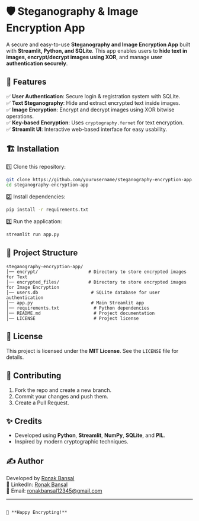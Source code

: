 # 🛡️ Steganography & Image Encryption App

A secure and easy-to-use **Steganography and Image Encryption App** built with **Streamlit, Python, and SQLite**. 
This app enables users to **hide text in images, encrypt/decrypt images using XOR**, and manage **user authentication securely**.

## 🚀 Features

✅ **User Authentication**: Secure login & registration system with SQLite.  
✅ **Text Steganography**: Hide and extract encrypted text inside images.  
✅ **Image Encryption**: Encrypt and decrypt images using XOR bitwise operations.  
✅ **Key-based Encryption**: Uses `cryptography.fernet` for text encryption.  
✅ **Streamlit UI**: Interactive web-based interface for easy usability.  

## 🏗️ Installation

1️⃣ Clone this repository:
```bash
git clone https://github.com/yourusername/steganography-encryption-app.git
cd steganography-encryption-app
```

2️⃣ Install dependencies:
```bash
pip install -r requirements.txt
```

3️⃣ Run the application:
```bash
streamlit run app.py
```

## 📂 Project Structure

```
steganography-encryption-app/
│── encrypt/                   # Directory to store encrypted images for Text
│── encrypted_files/           # Directory to store encrypted images for Image Encryption
│── users.db                    # SQLite database for user authentication
│── app.py                      # Main Streamlit app
│── requirements.txt             # Python dependencies
│── README.md                    # Project documentation
│── LICENSE                      # Project license
```

## 📜 License

This project is licensed under the **MIT License**. See the `LICENSE` file for details.

## 🤝 Contributing

1. Fork the repo and create a new branch.
2. Commit your changes and push them.
3. Create a Pull Request.

## ✨ Credits

- Developed using **Python**, **Streamlit**, **NumPy**, **SQLite**, and **PIL**.
- Inspired by modern cryptographic techniques.

## ✍️ Author

Developed by [Ronak Bansal](https://github.com/Ronak1231)  
🔗 LinkedIn: [Ronak Bansal](https://www.linkedin.com/in/ronak-bansal-715605253/)  
📧 Email: ronakbansal12345@gmail.com

---

                                                                                            💙 **Happy Encrypting!**
